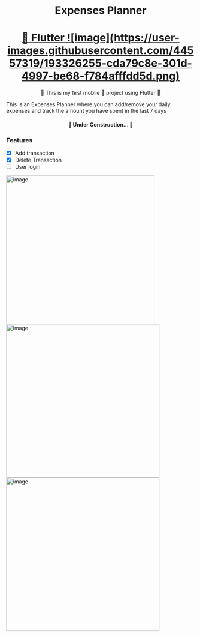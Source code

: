 <h1 align="center">Expenses Planner</h1>

<h1 align="center">
    <a href="https://flutter.dev/">🔗 Flutter ![image](https://user-images.githubusercontent.com/44557319/193326255-cda79c8e-301d-4997-be68-f784afffdd5d.png)
</a>
</h1>

<p align="center">🚀 This is my first mobile 📱 project using Flutter 🚀 </p>

<p alingn="center"> This is an Expenses Planner where you can add/remove your daily expenses and track the amount you have spent in the last 7 days </p>

<h4 align="center"> 
	🚧  Under Construction...  🚧
</h4>

### Features

- [x] Add transaction
- [x] Delete Transaction
- [ ] User login

<img width="396" alt="image" src="https://user-images.githubusercontent.com/44557319/193203738-47479308-5634-4dff-ad30-f44da3175903.png">
<img width="409" alt="image" src="https://user-images.githubusercontent.com/44557319/193203943-91756b46-00fd-4d5e-9463-eb4ea256b155.png">
<img width="409" alt="image" src="https://user-images.githubusercontent.com/44557319/193204393-707c4998-743e-43d4-880b-0f2332eee47f.png">
